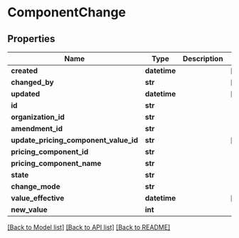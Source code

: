 # ComponentChange

## Properties
Name | Type | Description | Notes
------------ | ------------- | ------------- | -------------
**created** | **datetime** |  | [optional] 
**changed_by** | **str** |  | [optional] 
**updated** | **datetime** |  | [optional] 
**id** | **str** |  | 
**organization_id** | **str** |  | 
**amendment_id** | **str** |  | 
**update_pricing_component_value_id** | **str** |  | [optional] 
**pricing_component_id** | **str** |  | 
**pricing_component_name** | **str** |  | 
**state** | **str** |  | 
**change_mode** | **str** |  | 
**value_effective** | **datetime** |  | [optional] 
**new_value** | **int** |  | 

[[Back to Model list]](../README.md#documentation-for-models) [[Back to API list]](../README.md#documentation-for-api-endpoints) [[Back to README]](../README.md)

